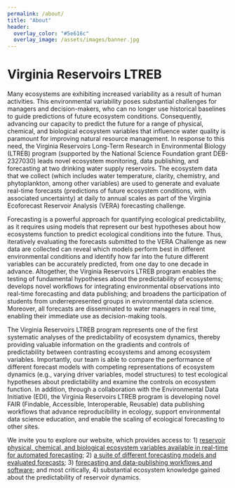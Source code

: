 ```yaml
---
permalink: /about/
title: "About"
header:
  overlay_color: "#5e616c"
  overlay_image: /assets/images/banner.jpg
---
```


# Virginia Reservoirs LTREB

Many ecosystems are exhibiting increased variability as a result of human activities. This environmental variability poses substantial challenges for managers and decision-makers, who can no longer use historical baselines to guide predictions of future ecosystem conditions. Consequently, advancing our capacity to predict the future for a range of physical, chemical, and biological ecosystem variables that influence water quality is paramount for improving natural resource management. In response to this need, the Virginia Reservoirs Long-Term Research in Environmental Biology (LTREB) program (supported by the National Science Foundation grant DEB-2327030) leads novel ecosystem monitoring, data publishing, and forecasting at two drinking water supply reservoirs. The ecosystem data that we collect (which includes water temperature, clarity, chemistry, and phytoplankton, among other variables) are used to generate and evaluate real-time forecasts (predictions of future ecosystem conditions, with associated uncertainty) at daily to annual scales as part of the Virginia Ecoforecast Reservoir Analysis (VERA) forecasting challenge. 

Forecasting is a powerful approach for quantifying ecological predictability, as it requires using models that represent our best hypotheses about how ecosystems function to predict ecological conditions into the future. Thus, iteratively evaluating the forecasts submitted to the VERA Challenge as new data are collected can reveal which models perform best in different environmental conditions and identify how far into the future different variables can be accurately predicted, from one day to one decade in advance. Altogether, the Virginia Reservoirs LTREB program enables the testing of fundamental hypotheses about the predictability of ecosystems; develops novel workflows for integrating environmental observations into real-time forecasting and data publishing; and broadens the participation of students from underrepresented groups in environmental data science. Moreover, all forecasts are disseminated to water managers in real time, enabling their immediate use as decision-making tools.

The Virginia Reservoirs LTREB program represents one of the first systematic analyses of the predictability of ecosystem dynamics, thereby providing valuable information on the gradients and controls of predictability between contrasting ecosystems and among ecosystem variables. Importantly, our team is able to compare the performance of different forecast models with competing representations of ecosystem dynamics (e.g., varying driver variables, model structures) to test ecological hypotheses about predictability and examine the controls on ecosystem function. In addition, through a collaboration with the Environmental Data Initiative (EDI), the Virginia Reservoirs LTREB program is developing novel FAIR (Findable, Accessible, Interoperable, Reusable) data publishing workflows that advance reproducibility in ecology, support environmental data science education, and enable the scaling of ecological forecasting to other sites. 

We invite you to explore our website, which provides access to: 1) [reservoir physical, chemical, and biological ecosystem variables available in real-time for automated forecasting](https://www.ltreb-reservoirs.org/data/); 2) [a suite of different forecasting models and evaluated forecasts](https://www.ltreb-reservoirs.org/vera4cast/); 3) [forecasting and data-publishing workflows and software](https://flare-forecast.org); and most critically, 4) substantial ecosystem knowledge gained about the predictability of reservoir dynamics.
